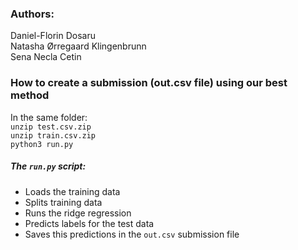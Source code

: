 ### Authors:      
Daniel-Florin Dosaru   
Natasha Ørregaard Klingenbrunn   
Sena Necla Cetin   


### How to create a submission (out.csv file) using our best method
In the same folder:    
`unzip test.csv.zip`    
`unzip train.csv.zip`    
`python3 run.py`   

##### The `run.py` script:
- Loads the training data
- Splits training data 
- Runs the ridge regression
- Predicts labels for the test data
- Saves this predictions in the `out.csv` submission file

